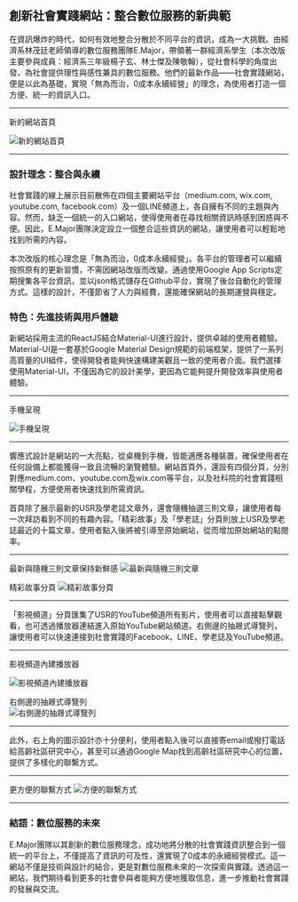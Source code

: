 ## 創新社會實踐網站：整合數位服務的新典範

在資訊爆炸的時代，如何有效地整合分散於不同平台的資訊，成為一大挑戰。由經濟系林茂廷老師領導的數位服務團隊E.Major，帶領著一群經濟系學生（本次改版主要參與成員：經濟系三年級楊子玄、林士傑及陳敬翰），從社會科學的角度出發，為社會提供理性與感性兼具的數位服務。他們的最新作品——社會實踐網站，便是以此為基礎，實現「無為而治，0成本永續經營」的理念，為使用者打造一個方便、統一的資訊入口。

*** 
新的網站首頁

![新的網站首頁](../img/2024-06-14-15-25-30.png)

*** 

### 設計理念：整合與永續

社會實踐的線上展示目前散佈在四個主要網站平台（medium.com, wix.com, youtube.com, facebook.com）及一個LINE頻道上，各自擁有不同的主題與內容。然而，缺乏一個統一的入口網站，使得使用者在尋找相關資訊時感到困惑與不便。因此，E.Major團隊決定設立一個整合這些資訊的網站，讓使用者可以輕鬆地找到所需的內容。

本次改版的核心理念是「無為而治，0成本永續經營」。各平台的管理者可以繼續按照原有的更新習慣，不需因網站改版而改變。通過使用Google App Scripts定期搜集各平台資訊，並以json格式儲存在Github平台，實現了後台自動化的管理方式。這樣的設計，不僅節省了人力與經費，還能確保網站的長期運營與穩定。

### 特色：先進技術與用戶體驗

新網站採用主流的ReactJS結合Material-UI進行設計，提供卓越的使用者體驗。Material-UI是一套基於Google Material Design規範的前端框架，提供了一系列高質量的UI組件，使得開發者能夠快速構建美觀且一致的使用者介面。我們選擇使用Material-UI，不僅因為它的設計美學，更因為它能夠提升開發效率與使用者體驗。

***
手機呈現

![手機呈現](../img/2024-06-14-15-26-53.png)
*** 

響應式設計是網站的一大亮點，從桌機到手機，皆能適應各種裝置，確保使用者在任何設備上都能獲得一致且流暢的瀏覽體驗。網站首頁外，還設有四個分頁，分別對應medium.com、youtube.com及wix.com等平台，以及社科院的社會實踐相關學程，方便使用者快速找到所需資訊。

首頁除了展示最新的USR及學老誌文章外，還會隨機抽選三則文章，讓使用者每一次拜訪看到不同的有趣內容。「精彩故事」及「學老誌」分頁則放上USR及學老誌最近的十篇文章，使用者點入後將被引導至原始網站，從而增加原始網站的點閱率。

*** 
最新與隨機三則文章保持新鮮感
![最新與隨機三則文章](../img/2024-06-14-15-28-03.png)

精彩故事分頁
![精彩故事分頁](../img/2024-06-14-15-29-46.png)

*** 

「影視頻道」分頁匯集了USR的YouTube頻道所有影片，使用者可以直接點擊觀看，也可透過播放器連結進入原始YouTube網站頻道。右側邊的抽屜式導覽列，讓使用者可以快速連接到社會實踐的Facebook、LINE、學老誌及YouTube頻道。

***
影視頻道內建播放器 

![影視頻道內建播放器](../img/2024-06-14-15-32-00.png)

右側邊的抽屜式導覽列  
![右側邊的抽屜式導覽列](../img/2024-06-14-15-37-16.png)

***  

此外，右上角的圖示設計亦十分便利，使用者點入後可以直接寄email或撥打電話給高齡社區研究中心，甚至可以通過Google Map找到高齡社區研究中心的位置，提供了多樣化的聯繫方式。

***
更方便的聯繫方式
![方便的聯繫方式](../img/2024-06-14-15-32-38.png)

***

### 結語：數位服務的未來

E.Major團隊以其創新的數位服務理念，成功地將分散的社會實踐資訊整合到一個統一的平台上，不僅提高了資訊的可及性，還實現了0成本的永續經營模式。這一網站不僅是技術與設計的結合，更是對數位服務未來的一次探索與實踐。透過這一網站，我們期待看到更多的社會參與者能夠方便地獲取信息，進一步推動社會實踐的發展與交流。